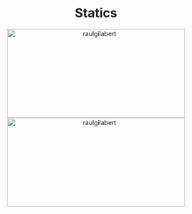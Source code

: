 <h1 align = "center">Statics</h1>
<p align = "center">
<a href="https://github.com/raulgilabert/">
  <img src="https://github-readme-stats.vercel.app/api?username=raulgilabert&show_icons=true&theme=nord" alt="raulgilabert" height="200" width="400" />
</a>
<a href="https://github.com/raulgilabert/">
  <img src="https://github-readme-stats.vercel.app/api/top-langs?username=raulgilabert&show_icons=true&locale=en&layout=compact&theme=nord" alt="raulgilabert" height="200" width="400" />
</a>
</p>
